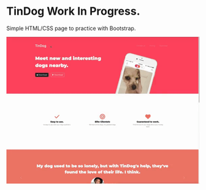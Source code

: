 # TinDog Work In Progress.

Simple HTML/CSS page to practice with Bootstrap.

![](https://github.com/rifleben/TinDog/blob/main/tindog.gif)
